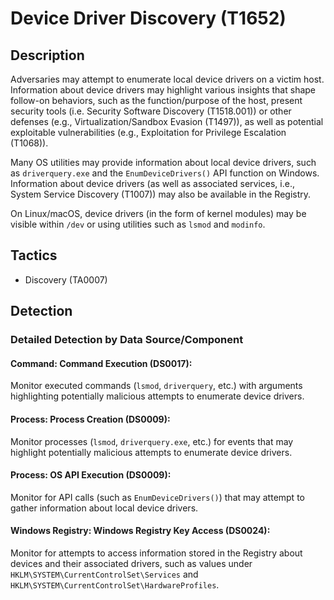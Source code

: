 # Device Driver Discovery (T1652)

## Description
Adversaries may attempt to enumerate local device drivers on a victim host. Information about device drivers may highlight various insights that shape follow-on behaviors, such as the function/purpose of the host, present security tools (i.e. Security Software Discovery (T1518.001)) or other defenses (e.g., Virtualization/Sandbox Evasion (T1497)), as well as potential exploitable vulnerabilities (e.g., Exploitation for Privilege Escalation (T1068)).

Many OS utilities may provide information about local device drivers, such as `driverquery.exe` and the `EnumDeviceDrivers()` API function on Windows. Information about device drivers (as well as associated services, i.e., System Service Discovery (T1007)) may also be available in the Registry.

On Linux/macOS, device drivers (in the form of kernel modules) may be visible within `/dev` or using utilities such as `lsmod` and `modinfo`.

## Tactics
- Discovery (TA0007)

## Detection

### Detailed Detection by Data Source/Component
#### Command: Command Execution (DS0017): 
Monitor executed commands (`lsmod`, `driverquery`, etc.) with arguments highlighting potentially malicious attempts to enumerate device drivers.

#### Process: Process Creation (DS0009): 
Monitor processes (`lsmod`, `driverquery.exe`, etc.) for events that may highlight potentially malicious attempts to enumerate device drivers.

#### Process: OS API Execution (DS0009): 
Monitor for API calls (such as `EnumDeviceDrivers()`) that may attempt to gather information about local device drivers.

#### Windows Registry: Windows Registry Key Access (DS0024): 
Monitor for attempts to access information stored in the Registry about devices and their associated drivers, such as values under `HKLM\SYSTEM\CurrentControlSet\Services` and `HKLM\SYSTEM\CurrentControlSet\HardwareProfiles`.


